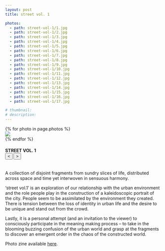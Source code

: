 ```yaml
---
layout: post
title: street vol. 1

photos:
  - path: street-vol-1/1.jpg
  - path: street-vol-1/2.jpg
  - path: street-vol-1/3.jpg
  - path: street-vol-1/4.jpg
  - path: street-vol-1/5.jpg
  - path: street-vol-1/6.jpg
  - path: street-vol-1/7.jpg
  - path: street-vol-1/8.jpg
  - path: street-vol-1/9.jpg
  - path: street-vol-1/10.jpg
  - path: street-vol-1/11.jpg
  - path: street-vol-1/12.jpg
  - path: street-vol-1/13.jpg
  - path: street-vol-1/14.jpg
  - path: street-vol-1/15.jpg
  - path: street-vol-1/16.jpg
  - path: street-vol-1/17.jpg

# thumbnail:
# description:
---
```


<div class="siema01">
  {% for photo in page.photos %}
  <div><img src="{{ site.baseurl }}/assets/photos/{{ photo.path }}"></div>
  {% endfor %}
</div>
<h4>
  STREET VOL. 1
  <div class="align-right">
    <button class="prev01"> < </button>
    <button class="next01"> > </button>
  </div>
</h4>
<br>
A collection of disjoint fragments from sundry slices of life, distributed across space and time yet interwoven in sensuous harmony.

‘street vol.1’ is an exploration of our relationship with the urban environment and the role people play in the construction of a kaleidoscopic portrait of the city. People seem to be assimilated by the environment they created. There is tension between the loss of identity in urban life and the desire to be unique and stand out from the crowd.

Lastly, it is a personal attempt (and an invitation to the viewer) to consciously participate in the meaning making process – to take in the blooming buzzing confusion of the urban world and grasp at the fragments to discover an emergent order in the chaos of the constructed world.

Photo zine available [here](https://www.blurb.com/b/10309378-street-vol-1).

<script src="{{ site.baseurl }}/javascripts/siema.min.js"></script>
<script>
  siema01 = new Siema({
    selector: '.siema01',
    duration: 0,
    easing: 'ease-out',
    draggable: false,
    loop: true});
  document.querySelector('.prev01').addEventListener('click', () => siema01.prev());
  document.querySelector('.next01').addEventListener('click', () => siema01.next());
  document.querySelector('.siema01').addEventListener('click', () => siema01.next());
</script>
